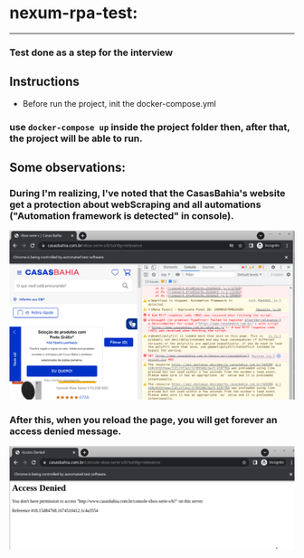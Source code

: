 # nexum-rpa-test:

-- -

### Test done as a step for the interview

## Instructions

* Before run the project, init the docker-compose.yml

### use `docker-compose up` inside the project folder then, after that, the project will be able to run.

###           

## Some observations:

### During I'm realizing, I've noted that the CasasBahia's website get a protection about webScraping and all automations ("Automation framework is detected" in console).

<img src="casasBahiaProtection.png">

### After this, when you reload the page, you will get forever an access denied message.

<img src="casasBahiaProtection2.png">